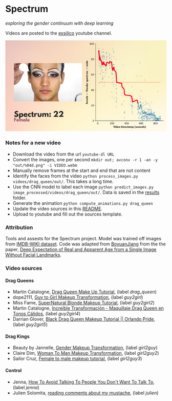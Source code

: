 # Spectrum
_exploring the gender continuum with deep learning_

Videos are posted to the [exsilico](https://www.youtube.com/channel/UCAJIi3CN0WhFw-egGapQ7ug) youtube channel.

![](src/sample_image.jpg)

### Notes for a new video

+ Download the video from the url `youtube-dl URL`
+ Convert the images, one per second `mkdir out; avconv -r 1 -an -y "out/%04d.png" -i VIDEO.webm`
+ Manually remove frames at the start and end that are not content
+ Identify the faces from the video `python process_images.py videos/drag_queen/out/`. This takes a long time.
+ Use the CNN model to label each image `python predict_images.py image_processed/videos/drag_queen/out/`. Data is saved in the [results](results/) folder.
+ Generate the animation `python compute_animations.py drag_queen`
+ Update the video sources in this [README](https://github.com/thoppe/Spectrum/edit/master/README.md).
+ Upload to youtube and fill out the sources template.

### Attribution

Tools and assests for the Spectrum project. Model was trained off images from [IMDB-WIKI dataset](https://data.vision.ee.ethz.ch/cvl/rrothe/imdb-wiki/). Code was adapted from [BoyuanJiang](https://github.com/BoyuanJiang/Age-Gender-Estimate-TF) from the the paper, [Deep Expectation of Real and Apparent Age from a Single Image Without Facial Landmarks](https://link.springer.com/article/10.1007/s11263-016-0940-3).

### Video sources

#### Drag Queens
+ Martin Catalogne, [Drag Queen Make Up Tutorial](https://www.youtube.com/watch?v=khGXJxF_LjI), (label _drag\_queen_)
+ dope2111, [Guy to Girl Makeup Transformation](https://www.youtube.com/watch?v=_4FoWD6zpKU), (label _guy2girl_)
+ Miss Fame, [SuperNatural Blonde Makeup Tutorial](https://www.youtube.com/watch?v=lu1zSZui8Gc), (label _guy2girl2_)
+ Martin Catalogne, [Increíble Transformación - Maquillaje Drag Queen en Tonos Cálidos](https://www.youtube.com/watch?v=aJAMcE9cP0E), (label _guy2girl4_)
+ Darrian Glover, [Black Drag Queen Makeup Tutorial || Orlando Pride](https://www.youtube.com/watch?v=9PC428YyCas), (label _guy2girl5_)

#### Drag Kings

+ Beauty by Jannelle, [Gender Makeup Transformation](https://www.youtube.com/watch?v=Bw8M-wfHC9A), (label _girl2guy_)
+ Claire Dim, [Woman To Man Makeup Transformation](https://www.youtube.com/watch?v=7MwfKiRlRA4&list=RDBw8M-wfHC9A), (label _girl2guy2_)
+ Sailor Cruz, [Female to male makeup tutorial](https://www.youtube.com/watch?v=GQ1tDCOr_ko), (label _girl2guy3_)


#### Control
+ Jenna, [How To Avoid Talking To People You Don't Want To Talk To](https://www.youtube.com/watch?v=8wRXa971Xw0), (label _jenna_)
+ Julien Solomita, [reading comments about my mustache](https://www.youtube.com/watch?v=0kYykClLSqo), (label _julien_)
